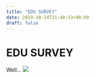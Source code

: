 ```yaml
---
title: "EDU SURVEY"
date: 2019-10-24T21:40:53+08:00
draft: false
---
```


# EDU SURVEY
Well...
![](http://cdn.nemoworks.info/ycao.cc/images/EDU-SURVEY.jpg)